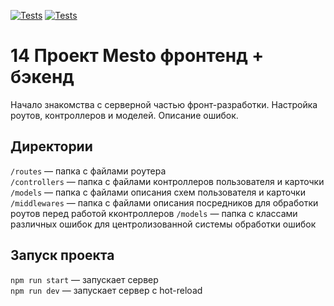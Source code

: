 [![Tests](../../actions/workflows/tests-13-sprint.yml/badge.svg)](../../actions/workflows/tests-13-sprint.yml) [![Tests](../../actions/workflows/tests-14-sprint.yml/badge.svg)](../../actions/workflows/tests-14-sprint.yml)

# 14 Проект Mesto фронтенд + бэкенд
Начало знакомства с серверной частью фронт-разработки. Настройка роутов, контроллеров и моделей. Описание ошибок.

## Директории

`/routes` — папка с файлами роутера  
`/controllers` — папка с файлами контроллеров пользователя и карточки   
`/models` — папка с файлами описания схем пользователя и карточки
`/middlewares` — папка с файлами описания посредников для обработки роутов перед работой кконтроллеров
 `/models` — папка с классами различных ошибок для центролизованной системы обработки ошибок
  

## Запуск проекта

`npm run start` — запускает сервер   
`npm run dev` — запускает сервер с hot-reload
